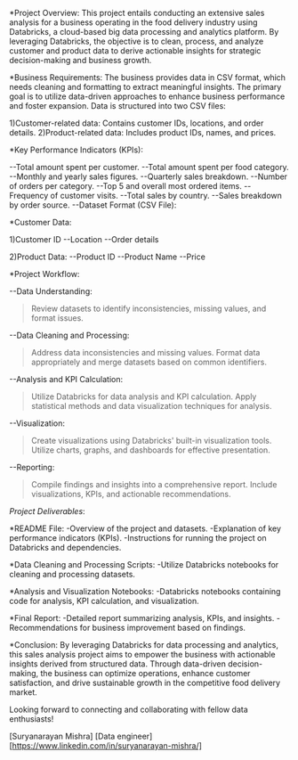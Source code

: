 *Project Overview:
This project entails conducting an extensive sales analysis for a business operating in the food delivery industry using Databricks, a cloud-based big data processing and analytics platform. By leveraging Databricks, the objective is to clean, process, and analyze customer and product data to derive actionable insights for strategic decision-making and business growth.

*Business Requirements:
The business provides data in CSV format, which needs cleaning and formatting to extract meaningful insights.
The primary goal is to utilize data-driven approaches to enhance business performance and foster expansion.
Data is structured into two CSV files:

1)Customer-related data: Contains customer IDs, locations, and order details.
2)Product-related data: Includes product IDs, names, and prices.

*Key Performance Indicators (KPIs):

--Total amount spent per customer.
--Total amount spent per food category.
--Monthly and yearly sales figures.
--Quarterly sales breakdown.
--Number of orders per category.
--Top 5 and overall most ordered items.
--Frequency of customer visits.
--Total sales by country.
--Sales breakdown by order source.
--Dataset Format (CSV File):

*Customer Data:

1)Customer ID
--Location
--Order details

2)Product Data:
--Product ID
--Product Name
--Price

*Project Workflow:

--Data Understanding:
>Review datasets to identify inconsistencies, missing values, and format issues.

--Data Cleaning and Processing:
>Address data inconsistencies and missing values.
>Format data appropriately and merge datasets based on common identifiers.

--Analysis and KPI Calculation:
>Utilize Databricks for data analysis and KPI calculation.
>Apply statistical methods and data visualization techniques for analysis.

--Visualization:
>Create visualizations using Databricks' built-in visualization tools.
>Utilize charts, graphs, and dashboards for effective presentation.

--Reporting:
>Compile findings and insights into a comprehensive report.
>Include visualizations, KPIs, and actionable recommendations.

*Project Deliverables*:

*README File:
-Overview of the project and datasets.
-Explanation of key performance indicators (KPIs).
-Instructions for running the project on Databricks and dependencies.

*Data Cleaning and Processing Scripts:
-Utilize Databricks notebooks for cleaning and processing datasets.

*Analysis and Visualization Notebooks:
-Databricks notebooks containing code for analysis, KPI calculation, and visualization.

*Final Report:
-Detailed report summarizing analysis, KPIs, and insights.
-Recommendations for business improvement based on findings.

*Conclusion:
By leveraging Databricks for data processing and analytics, this sales analysis project aims to empower the business with actionable insights derived from structured data. Through data-driven decision-making, the business can optimize operations, enhance customer satisfaction, and drive sustainable growth in the competitive food delivery market.

Looking forward to connecting and collaborating with fellow data enthusiasts!

[Suryanarayan Mishra]
[Data engineer]
[https://www.linkedin.com/in/suryanarayan-mishra/]

